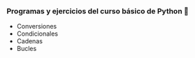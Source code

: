###  Programas y ejercicios del curso básico de Python :snake:

- Conversiones
- Condicionales
- Cadenas
- Bucles
